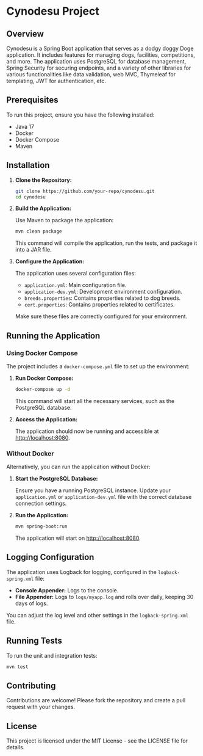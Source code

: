 
# Cynodesu Project

## Overview

Cynodesu is a Spring Boot application that serves as a dodgy doggy Doge application. It includes features for managing dogs, facilities, competitions, and more. The application uses PostgreSQL for database management, Spring Security for securing endpoints, and a variety of other libraries for various functionalities like data validation, web MVC, Thymeleaf for templating, JWT for authentication, etc.

## Prerequisites

To run this project, ensure you have the following installed:

- Java 17
- Docker
- Docker Compose
- Maven

## Installation

1. **Clone the Repository:**

   ```bash
   git clone https://github.com/your-repo/cynodesu.git
   cd cynodesu
   ```

2. **Build the Application:**

   Use Maven to package the application:

   ```bash
   mvn clean package
   ```

   This command will compile the application, run the tests, and package it into a JAR file.

3. **Configure the Application:**

   The application uses several configuration files:

    - `application.yml`: Main configuration file.
    - `application-dev.yml`: Development environment configuration.
    - `breeds.properties`: Contains properties related to dog breeds.
    - `cert.properties`: Contains properties related to certificates.

   Make sure these files are correctly configured for your environment.

## Running the Application

### Using Docker Compose

The project includes a `docker-compose.yml` file to set up the environment:

1. **Run Docker Compose:**

   ```bash
   docker-compose up -d
   ```

   This command will start all the necessary services, such as the PostgreSQL database.

2. **Access the Application:**

   The application should now be running and accessible at [http://localhost:8080](http://localhost:8080).

### Without Docker

Alternatively, you can run the application without Docker:

1. **Start the PostgreSQL Database:**

   Ensure you have a running PostgreSQL instance. Update your `application.yml` or `application-dev.yml` file with the correct database connection settings.

2. **Run the Application:**

   ```bash
   mvn spring-boot:run
   ```

   The application will start on [http://localhost:8080](http://localhost:8080).

## Logging Configuration

The application uses Logback for logging, configured in the `logback-spring.xml` file:

- **Console Appender:** Logs to the console.
- **File Appender:** Logs to `logs/myapp.log` and rolls over daily, keeping 30 days of logs.

You can adjust the log level and other settings in the `logback-spring.xml` file.

## Running Tests

To run the unit and integration tests:

```bash
mvn test
```

## Contributing

Contributions are welcome! Please fork the repository and create a pull request with your changes.

## License

This project is licensed under the MIT License - see the LICENSE file for details.
